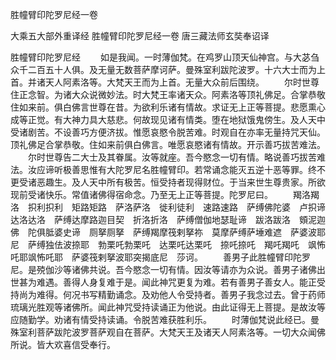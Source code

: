 胜幢臂印陀罗尼经一卷


大乘五大部外重译经
胜幢臂印陀罗尼经一卷
唐三藏法师玄奘奉诏译
　　

胜幢臂印陀罗尼经
　　如是我闻。一时薄伽梵。在鸡罗山顶天仙神宫。与大苾刍众千二百五十人俱。及无量无数菩萨摩诃萨。曼殊室利跋陀波罗。十六大士而为上首。并诸天人阿素洛等。大梵天王而为上首。无量大众前后围绕。
　　尔时世尊住正念智。为诸大众说微妙法。时大梵王率诸天众。阿素洛等顶礼佛足。合掌恭敬住如来前。俱白佛言世尊在昔。为欲利乐诸有情故。求证无上正等菩提。悲愿熏心成等正觉。有大神力具大慈悲。何故现见诸有情类。堕在地狱饿鬼傍生。及人天中受诸剧苦。不设善巧方便济拔。惟愿哀愍令脱苦难。时观自在亦率无量持咒天仙。顶礼佛足合掌恭敬。住如来前俱白佛言。唯愿哀愍诸有情故。开示善巧拔苦难法。
　　尔时世尊告二大士及其眷属。汝等就座。吾今愍念一切有情。略说善巧拔苦难法。汝应谛听极善思惟有大陀罗尼名胜幢臂印。若常诵念能灭五逆十恶等罪。终不更受诸恶趣生。及人天中所有极苦。恒受持者现得财位。于当来世生尊贵家。所欲现前受诸快乐。常值诸佛得宿命念。乃至无上正等菩提。陀罗尼曰。
　　羯洛羯洛　抧利抧利　矩路矩路　萨洛萨洛　徙利徒利　速路速路　萨缚佛陀婆　卢抧谛　达洛达洛　萨缚达摩路迦目契　折洛折洛　萨缚僧伽地瑟耻谛　跋洛跋洛　頞泥迦佛　陀俱胝婆史谛　厕拏厕拏　萨缚羯摩筏剌拏祢　莫摩萨缚萨埵难遮　萨婆波耶尼　萨缚独佉波捺耶　勃栗吒勃栗吒　达栗吒达栗吒　捺吒捺吒　羯吒羯吒　飒怖吒耶飒怖吒耶　萨婆筏剌拏波耶突揭底尼　莎诃。
　　善男子此胜幢臂印陀罗尼。是殑伽沙等诸佛共说。吾今愍念一切有情。因汝等请亦为众说。善男子诸佛出世甚为难遇。善得人身复难于是。闻此神咒更复为难。若有善男子善女人。能正受持尚为难得。何况书写精勤诵念。及劝他人令受持者。善男子我念过去。曾于药师琉璃光胜观等诸佛所。闻此神咒受持读诵正为他说。由此证得无上菩提。是故汝等应随勤学。劝诸有情受持读诵。令脱苦难获胜利乐。
　　时薄伽梵说此经已。曼殊室利菩萨跋陀波罗菩萨观自在菩萨。大梵天王及诸天人阿素洛等。一切大众闻佛所说。皆大欢喜信受奉行。
